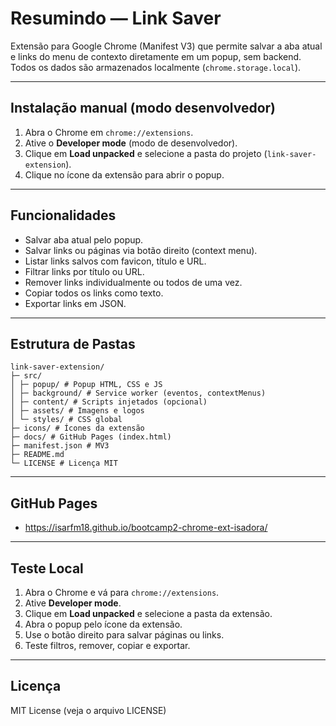 # Resumindo — Link Saver

Extensão para Google Chrome (Manifest V3) que permite salvar a aba atual e links do menu de contexto diretamente em um popup, sem backend. Todos os dados são armazenados localmente (`chrome.storage.local`).

---

## Instalação manual (modo desenvolvedor)

1. Abra o Chrome em `chrome://extensions`.
2. Ative o **Developer mode** (modo de desenvolvedor).
3. Clique em **Load unpacked** e selecione a pasta do projeto (`link-saver-extension`).
4. Clique no ícone da extensão para abrir o popup.

---

## Funcionalidades

- Salvar aba atual pelo popup.
- Salvar links ou páginas via botão direito (context menu).
- Listar links salvos com favicon, título e URL.
- Filtrar links por título ou URL.
- Remover links individualmente ou todos de uma vez.
- Copiar todos os links como texto.
- Exportar links em JSON.

---

## Estrutura de Pastas
```
link-saver-extension/
├─ src/
│ ├─ popup/ # Popup HTML, CSS e JS
│ ├─ background/ # Service worker (eventos, contextMenus)
│ ├─ content/ # Scripts injetados (opcional)
│ ├─ assets/ # Imagens e logos
│ └─ styles/ # CSS global
├─ icons/ # Ícones da extensão 
├─ docs/ # GitHub Pages (index.html)
├─ manifest.json # MV3
├─ README.md 
└─ LICENSE # Licença MIT
```
---

## GitHub Pages

- https://isarfm18.github.io/bootcamp2-chrome-ext-isadora/

---

## Teste Local

1. Abra o Chrome e vá para `chrome://extensions`.
2. Ative **Developer mode**.
3. Clique em **Load unpacked** e selecione a pasta da extensão.
4. Abra o popup pelo ícone da extensão.
5. Use o botão direito para salvar páginas ou links.
6. Teste filtros, remover, copiar e exportar.

---

## Licença

MIT License (veja o arquivo LICENSE)


